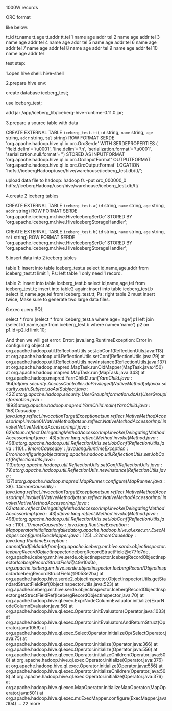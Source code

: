 1000W records

ORC format

like below:

tt.id	tt.name	tt.age	tt.addr	tt.tel
1	name	age	addr	tel
2	name	age	addr	tel
3	name	age	addr	tel
4	name	age	addr	tel
5	name	age	addr	tel
6	name	age	addr	tel
7	name	age	addr	tel
8	name	age	addr	tel
9	name	age	addr	tel
10	name	age	addr	tel


test step:

1.open hive shell: hive-shell

2.prepare hive env:

create database iceberg_test;

use iceberg_test;

add jar /app/iceberg_lib/iceberg-hive-runtime-0.11.0.jar;

3.prepare a source table with data

CREATE EXTERNAL TABLE `iceberg_test.tt`(
  `id` string,
  `name` string,
  `age` string,
  `addr` string,
  `tel` string)
ROW FORMAT SERDE
  'org.apache.hadoop.hive.ql.io.orc.OrcSerde'
WITH SERDEPROPERTIES (
  'field.delim'='\u0001',
  'line.delim'='\n',
  'serialization.format'='\u0001',
  'serialization.null.format'='')
STORED AS INPUTFORMAT
  'org.apache.hadoop.hive.ql.io.orc.OrcInputFormat'
OUTPUTFORMAT
  'org.apache.hadoop.hive.ql.io.orc.OrcOutputFormat'
LOCATION
  'hdfs://icebergHadoop/user/hive/warehouse/iceberg_test.db/tt/';

upload data file to hadoop: hadoop fs -put orc_000000_0 hdfs://icebergHadoop/user/hive/warehouse/iceberg_test.db/tt/

4.create 2 iceberg tables

CREATE EXTERNAL TABLE `iceberg_test.a`(
  `id` string,
  `name` string,
  `age` string,
  `addr` string)
ROW FORMAT SERDE
  'org.apache.iceberg.mr.hive.HiveIcebergSerDe'
STORED BY
  'org.apache.iceberg.mr.hive.HiveIcebergStorageHandler';

CREATE EXTERNAL TABLE `iceberg_test.b`(
  `id` string,
  `name` string,
  `age` string,
  `tel` string)
ROW FORMAT SERDE
  'org.apache.iceberg.mr.hive.HiveIcebergSerDe'
STORED BY
  'org.apache.iceberg.mr.hive.HiveIcebergStorageHandler';

5.insert data into 2 iceberg tables

table 1: insert into table iceberg_test.a select id,name,age,addr from iceberg_test.tt limit 1;
Ps: left table 1 only need 1 record. 

table 2: insert into table iceberg_test.b select id,name,age,tel from iceberg_test.tt;
insert into table2 again: insert into table iceberg_test.b select id,name,age,tel from iceberg_test.tt;
Ps: right table 2 must insert twice, Make sure to generate two large data files.

6.exec query SQL

select * from
(select * from iceberg_test.a where age='age')p1
left join
(select id,name,age from iceberg_test.b where name='name') p2
on p1.id=p2.id limit 10;

And then we will get error:
Error: java.lang.RuntimeException: Error in configuring object
	at org.apache.hadoop.util.ReflectionUtils.setJobConf(ReflectionUtils.java:113)
	at org.apache.hadoop.util.ReflectionUtils.setConf(ReflectionUtils.java:79)
	at org.apache.hadoop.util.ReflectionUtils.newInstance(ReflectionUtils.java:137)
	at org.apache.hadoop.mapred.MapTask.runOldMapper(MapTask.java:450)
	at org.apache.hadoop.mapred.MapTask.run(MapTask.java:343)
	at org.apache.hadoop.mapred.YarnChild$2.run(YarnChild.java:164)
	at java.security.AccessController.doPrivileged(Native Method)
	at javax.security.auth.Subject.doAs(Subject.java:422)
	at org.apache.hadoop.security.UserGroupInformation.doAs(UserGroupInformation.java:1893)
	at org.apache.hadoop.mapred.YarnChild.main(YarnChild.java:158)
Caused by: java.lang.reflect.InvocationTargetException
	at sun.reflect.NativeMethodAccessorImpl.invoke0(Native Method)
	at sun.reflect.NativeMethodAccessorImpl.invoke(NativeMethodAccessorImpl.java:62)
	at sun.reflect.DelegatingMethodAccessorImpl.invoke(DelegatingMethodAccessorImpl.java:43)
	at java.lang.reflect.Method.invoke(Method.java:498)
	at org.apache.hadoop.util.ReflectionUtils.setJobConf(ReflectionUtils.java:110)
	... 9 more
Caused by: java.lang.RuntimeException: Error in configuring object
	at org.apache.hadoop.util.ReflectionUtils.setJobConf(ReflectionUtils.java:113)
	at org.apache.hadoop.util.ReflectionUtils.setConf(ReflectionUtils.java:79)
	at org.apache.hadoop.util.ReflectionUtils.newInstance(ReflectionUtils.java:137)
	at org.apache.hadoop.mapred.MapRunner.configure(MapRunner.java:38)
	... 14 more
Caused by: java.lang.reflect.InvocationTargetException
	at sun.reflect.NativeMethodAccessorImpl.invoke0(Native Method)
	at sun.reflect.NativeMethodAccessorImpl.invoke(NativeMethodAccessorImpl.java:62)
	at sun.reflect.DelegatingMethodAccessorImpl.invoke(DelegatingMethodAccessorImpl.java:43)
	at java.lang.reflect.Method.invoke(Method.java:498)
	at org.apache.hadoop.util.ReflectionUtils.setJobConf(ReflectionUtils.java:110)
	... 17 more
Caused by: java.lang.RuntimeException: Map operator initialization failed
	at org.apache.hadoop.hive.ql.exec.mr.ExecMapper.configure(ExecMapper.java:125)
	... 22 more
Caused by: java.lang.RuntimeException: cannot find field addr from [org.apache.iceberg.mr.hive.serde.objectinspector.IcebergRecordObjectInspector$IcebergRecordStructField@e77fd7de, org.apache.iceberg.mr.hive.serde.objectinspector.IcebergRecordObjectInspector$IcebergRecordStructField@49e10d0e, org.apache.iceberg.mr.hive.serde.objectinspector.IcebergRecordObjectInspector$IcebergRecordStructField@9053e2ba]
	at org.apache.hadoop.hive.serde2.objectinspector.ObjectInspectorUtils.getStandardStructFieldRef(ObjectInspectorUtils.java:523)
	at org.apache.iceberg.mr.hive.serde.objectinspector.IcebergRecordObjectInspector.getStructFieldRef(IcebergRecordObjectInspector.java:70)
	at org.apache.hadoop.hive.ql.exec.ExprNodeColumnEvaluator.initialize(ExprNodeColumnEvaluator.java:56)
	at org.apache.hadoop.hive.ql.exec.Operator.initEvaluators(Operator.java:1033)
	at org.apache.hadoop.hive.ql.exec.Operator.initEvaluatorsAndReturnStruct(Operator.java:1059)
	at org.apache.hadoop.hive.ql.exec.SelectOperator.initializeOp(SelectOperator.java:75)
	at org.apache.hadoop.hive.ql.exec.Operator.initialize(Operator.java:366)
	at org.apache.hadoop.hive.ql.exec.Operator.initialize(Operator.java:556)
	at org.apache.hadoop.hive.ql.exec.Operator.initializeChildren(Operator.java:508)
	at org.apache.hadoop.hive.ql.exec.Operator.initialize(Operator.java:376)
	at org.apache.hadoop.hive.ql.exec.Operator.initialize(Operator.java:556)
	at org.apache.hadoop.hive.ql.exec.Operator.initializeChildren(Operator.java:508)
	at org.apache.hadoop.hive.ql.exec.Operator.initialize(Operator.java:376)
	at org.apache.hadoop.hive.ql.exec.MapOperator.initializeMapOperator(MapOperator.java:501)
	at org.apache.hadoop.hive.ql.exec.mr.ExecMapper.configure(ExecMapper.java:104)
	... 22 more
